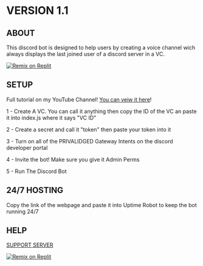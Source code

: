 # VERSION 1.1

## ABOUT
This discord bot is designed to help users by creating a voice channel wich always displays the last joined user of a discord server in a VC.

[![Remix on Replit](https://repl.it/badge/github/SudhanPlayz/Discord-MusicBot)](https://replit.com/@generalsupport/LastJoined)

## SETUP
Full tutorial on my YouTube Channel! [You can veiw it here](https://youtu.be/43B4TybHjBo)!

1 - Create A VC. You can call it anything then copy the ID of the VC an paste it into index.js where it says "VC ID"

2 - Create a secret and call it "token" then paste your token into it

3 - Turn on all of the PRIVALIDGED Gateway Intents  on the discord developer portal

4 - Invite the bot! Make sure you give it Admin Perms

5 - Run The Discord Bot

## 24/7 HOSTING
Copy the link of the webpage and paste it into Uptime Robot to keep the bot running 24/7

## HELP
[SUPPORT SERVER](https://discord.gg/Nb4QGk8EgW)

[![Remix on Replit](https://repl.it/badge/github/SudhanPlayz/Discord-MusicBot)](https://replit.com/@generalsupport/LastJoined)
